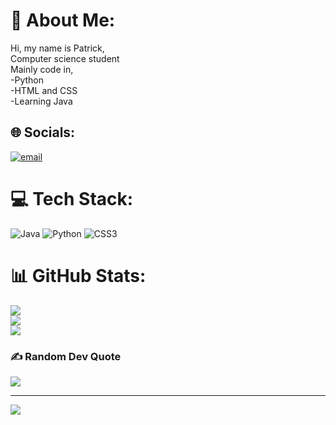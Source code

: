 # 💫 About Me:
Hi, my name is Patrick, <br>Computer science student<br>Mainly code in,<br>-Python<br>-HTML  and CSS<br>-Learning Java


## 🌐 Socials:
[![email](https://img.shields.io/badge/Email-D14836?logo=gmail&logoColor=white)](mailto:PGR463@protonmail.com) 

# 💻 Tech Stack:
![Java](https://img.shields.io/badge/java-%23ED8B00.svg?style=for-the-badge&logo=openjdk&logoColor=white) ![Python](https://img.shields.io/badge/python-3670A0?style=for-the-badge&logo=python&logoColor=ffdd54) ![CSS3](https://img.shields.io/badge/css3-%231572B6.svg?style=for-the-badge&logo=css3&logoColor=white)
# 📊 GitHub Stats:
![](https://github-readme-stats.vercel.app/api?username=PatrickRymTECH&theme=shadow_red&hide_border=false&include_all_commits=false&count_private=false)<br/>
![](https://nirzak-streak-stats.vercel.app/?user=PatrickRymTECH&theme=shadow_red&hide_border=false)<br/>
![](https://github-readme-stats.vercel.app/api/top-langs/?username=PatrickRymTECH&theme=shadow_red&hide_border=false&include_all_commits=false&count_private=false&layout=compact)

### ✍️ Random Dev Quote
![](https://quotes-github-readme.vercel.app/api?type=horizontal&theme=radical)

---
[![](https://visitcount.itsvg.in/api?id=PatrickRymTECH&icon=0&color=0)](https://visitcount.itsvg.in)

<!-- Proudly created with GPRM ( https://gprm.itsvg.in ) -->
